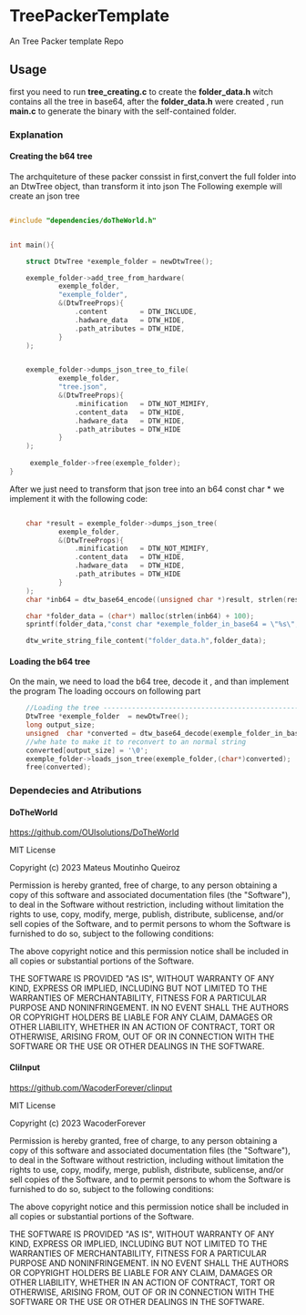 # TreePackerTemplate
An Tree Packer template Repo

## Usage 
first you need to run **tree_creating.c** to create the **folder_data.h** witch contains all the 
tree in base64, after the **folder_data.h** were created , run **main.c** to generate the binary
with the self-contained folder.


### Explanation

#### Creating the b64 tree 
The archquiteture of these packer conssist in first,convert the full folder into an DtwTree object, than transform it into json 
The Following exemple will create an json tree
~~~c

#include "dependencies/doTheWorld.h"


int main(){

    struct DtwTree *exemple_folder = newDtwTree();

    exemple_folder->add_tree_from_hardware(
            exemple_folder,
            "exemple_folder",
            &(DtwTreeProps){
                .content        = DTW_INCLUDE,
                .hadware_data   = DTW_HIDE,
                .path_atributes = DTW_HIDE,
            }
    );


    exemple_folder->dumps_json_tree_to_file(
            exemple_folder,
            "tree.json",
            &(DtwTreeProps){
                .minification   = DTW_NOT_MIMIFY,
                .content_data   = DTW_HIDE,
                .hadware_data   = DTW_HIDE,
                .path_atributes = DTW_HIDE
            }
    );
    
     exemple_folder->free(exemple_folder);
}
~~~
After  we just need to transform that json tree into an b64 const char * 
we implement it with the following code:
~~~c

    char *result = exemple_folder->dumps_json_tree(
            exemple_folder,
            &(DtwTreeProps){
                .minification   = DTW_NOT_MIMIFY,
                .content_data   = DTW_HIDE,
                .hadware_data   = DTW_HIDE,
                .path_atributes = DTW_HIDE
            }
    );
    char *inb64 = dtw_base64_encode((unsigned char *)result, strlen(result));

    char *folder_data = (char*) malloc(strlen(inb64) + 100);
    sprintf(folder_data,"const char *exemple_folder_in_base64 = \"%s\";",inb64);

    dtw_write_string_file_content("folder_data.h",folder_data);
~~~

#### Loading the b64 tree 
On the main, we need to load the b64 tree, decode it , and than implement the program
The loading occours on following part 
~~~c
    //Loading the tree ------------------------------------------------------------------
    DtwTree *exemple_folder  = newDtwTree();
    long output_size;
    unsigned  char *converted = dtw_base64_decode(exemple_folder_in_base64,&output_size);
    //whe hate to make it to reconvert to an normal string
    converted[output_size] = '\0';
    exemple_folder->loads_json_tree(exemple_folder,(char*)converted);
    free(converted);

~~~





### Dependecies and Atributions 
#### DoTheWorld

https://github.com/OUIsolutions/DoTheWorld

MIT License

Copyright (c) 2023 Mateus Moutinho Queiroz

Permission is hereby granted, free of charge, to any person obtaining a copy
of this software and associated documentation files (the "Software"), to deal
in the Software without restriction, including without limitation the rights
to use, copy, modify, merge, publish, distribute, sublicense, and/or sell
copies of the Software, and to permit persons to whom the Software is
furnished to do so, subject to the following conditions:

The above copyright notice and this permission notice shall be included in all
copies or substantial portions of the Software.

THE SOFTWARE IS PROVIDED "AS IS", WITHOUT WARRANTY OF ANY KIND, EXPRESS OR
IMPLIED, INCLUDING BUT NOT LIMITED TO THE WARRANTIES OF MERCHANTABILITY,
FITNESS FOR A PARTICULAR PURPOSE AND NONINFRINGEMENT. IN NO EVENT SHALL THE
AUTHORS OR COPYRIGHT HOLDERS BE LIABLE FOR ANY CLAIM, DAMAGES OR OTHER
LIABILITY, WHETHER IN AN ACTION OF CONTRACT, TORT OR OTHERWISE, ARISING FROM,
OUT OF OR IN CONNECTION WITH THE SOFTWARE OR THE USE OR OTHER DEALINGS IN THE
SOFTWARE.


#### CliInput
https://github.com/WacoderForever/clinput

MIT License

Copyright (c) 2023 WacoderForever

Permission is hereby granted, free of charge, to any person obtaining a copy
of this software and associated documentation files (the "Software"), to deal
in the Software without restriction, including without limitation the rights
to use, copy, modify, merge, publish, distribute, sublicense, and/or sell
copies of the Software, and to permit persons to whom the Software is
furnished to do so, subject to the following conditions:

The above copyright notice and this permission notice shall be included in all
copies or substantial portions of the Software.

THE SOFTWARE IS PROVIDED "AS IS", WITHOUT WARRANTY OF ANY KIND, EXPRESS OR
IMPLIED, INCLUDING BUT NOT LIMITED TO THE WARRANTIES OF MERCHANTABILITY,
FITNESS FOR A PARTICULAR PURPOSE AND NONINFRINGEMENT. IN NO EVENT SHALL THE
AUTHORS OR COPYRIGHT HOLDERS BE LIABLE FOR ANY CLAIM, DAMAGES OR OTHER
LIABILITY, WHETHER IN AN ACTION OF CONTRACT, TORT OR OTHERWISE, ARISING FROM,
OUT OF OR IN CONNECTION WITH THE SOFTWARE OR THE USE OR OTHER DEALINGS IN THE
SOFTWARE.
